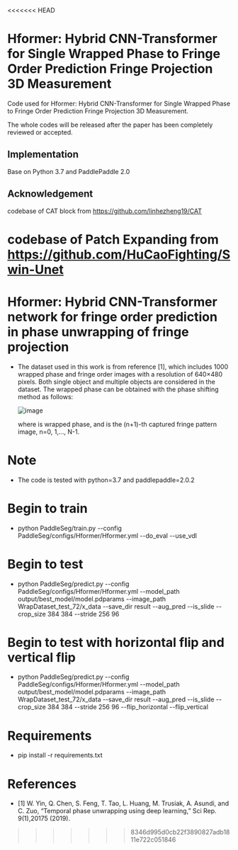 <<<<<<< HEAD
# Hformer: Hybrid CNN-Transformer for Single Wrapped Phase to Fringe Order Prediction Fringe Projection 3D Measurement

Code used for Hformer: Hybrid CNN-Transformer for Single Wrapped Phase to Fringe Order Prediction Fringe Projection 3D Measurement.

The whole codes will be released after the paper has been completely reviewed or accepted.

## Implementation
Base on Python 3.7 and PaddlePaddle 2.0
<!-- ## Main Pipeline
![mainpipline](https://user-images.githubusercontent.com/84077203/137656145-ee630b3a-e9cd-4faf-9302-b3534bd9952f.png) -->

<!-- ## Representative Visual Results
![wrap139](https://user-images.githubusercontent.com/84077203/137653421-9d4baef7-0bc9-4c4a-affe-726cfe87a15c.png)
![unwrap139](https://user-images.githubusercontent.com/84077203/137655883-fd9c4e43-50fc-4b31-b394-ab166af21a70.png) -->
## Acknowledgement
codebase of CAT block from https://github.com/linhezheng19/CAT

codebase of Patch Expanding from https://github.com/HuCaoFighting/Swin-Unet
=======
# Hformer: Hybrid CNN-Transformer network for fringe order prediction in phase unwrapping of fringe projection

* The dataset used in this work is from reference [1], which includes 1000 wrapped phase and fringe order images with a resolution of 640×480 pixels. Both single object and multiple objects are considered in the dataset. The wrapped phase can be obtained with the phase shifting method as follows:

  ![image](https://user-images.githubusercontent.com/84077203/164176953-5828b832-9e1e-4af9-be7e-e3c5abb9ccfb.png)

  where  is wrapped phase, and   is the (n+1)-th captured fringe pattern image, n=0, 1,…, N-1.

# Note
* The code is tested with python=3.7 and paddlepaddle=2.0.2


# Begin to train
* python PaddleSeg/train.py --config PaddleSeg/configs/Hformer/Hformer.yml --do_eval --use_vdl

# Begin to test
* python PaddleSeg/predict.py --config PaddleSeg/configs/Hformer/Hformer.yml --model_path output/best_model/model.pdparams --image_path WrapDataset_test_72/x_data --save_dir result --aug_pred  --is_slide --crop_size 384 384 --stride 256 96

# Begin to test with horizontal flip and vertical flip
* python PaddleSeg/predict.py --config PaddleSeg/configs/Hformer/Hformer.yml --model_path output/best_model/model.pdparams --image_path WrapDataset_test_72/x_data --save_dir result --aug_pred  --is_slide --crop_size 384 384 --stride 256 96  --flip_horizontal --flip_vertical

# Requirements
* pip install -r requirements.txt

# References
* [1] W. Yin, Q. Chen, S. Feng, T. Tao, L. Huang, M. Trusiak, A. Asundi, and C. Zuo, “Temporal phase unwrapping using deep learning,” Sci Rep. 9(1),20175 (2019).
>>>>>>> 8346d995d0cb22f3890827adb1811e722c051846
